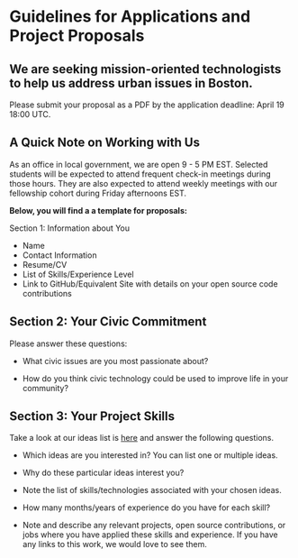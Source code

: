 # Guidelines for Applications and Project Proposals

## We are seeking mission-oriented technologists to help us address urban issues in Boston.

Please submit your proposal as a PDF by the application deadline: April 19 18:00 UTC.

## A Quick Note on Working with Us

As an office in local government, we are open 9 - 5 PM EST. Selected students will be expected to attend frequent check-in meetings during those hours. They are also expected to attend weekly meetings with our fellowship cohort during Friday afternoons EST.

**Below, you will find a a template for proposals:**

Section 1: Information about You
	
  - Name
  - Contact Information
  - Resume/CV
  - List of Skills/Experience Level
  - Link to GitHub/Equivalent Site with details on your open source code contributions

## Section 2: Your Civic Commitment

Please answer these questions:

  - What civic issues are you most passionate about?
  
  - How do you think civic technology could be used to improve life in your community?

## Section 3: Your Project Skills

Take a look at our ideas list is [here](https://monum.github.io/gsoc-ideas-2022/) and answer the following questions.
	
  - Which ideas are you interested in? You can list one or multiple ideas.
  
  - Why do these particular ideas interest you?
	
  - Note the list of skills/technologies associated with your chosen ideas.
	
  - How many months/years of experience do you have for each skill?
	
  - Note and describe any relevant projects, open source contributions, or jobs where you have applied these skills and experience. If you have any links to this work, we would love to see them.
